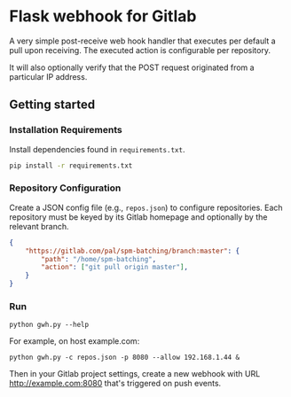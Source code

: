 # Flask webhook for Gitlab

A very simple post-receive web hook handler that executes per default a
pull upon receiving. The executed action is configurable per repository.

It will also optionally verify that the POST request originated from a particular IP address.

## Getting started

### Installation Requirements

Install dependencies found in ``requirements.txt``.

```bash
pip install -r requirements.txt
```

### Repository Configuration

Create a JSON config file (e.g., `repos.json`) to configure repositories. Each repository must be keyed by its Gitlab homepage and optionally by the relevant branch.

```json
{
    "https://gitlab.com/pal/spm-batching/branch:master": {
        "path": "/home/spm-batching",
        "action": ["git pull origin master"],
    }
}
```

### Run

```
python gwh.py --help
```

For example, on host example.com:

```
python gwh.py -c repos.json -p 8080 --allow 192.168.1.44 &
```

Then in your Gitlab project settings, create a new webhook with URL http://example.com:8080 that's triggered on push events.